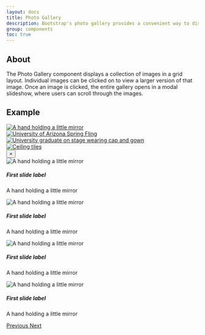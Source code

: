 ```yaml
---
layout: docs
title: Photo Gallery
description: Bootstrap's photo gallery provides a convenient way to display a colletion of images.
group: components
toc: true
---
```


## About

The Photo Gallery component displays a collection of images in a grid layout. Individual images can be clicked on to view a larger version of that image. Once an image is clicked, the entire gallery opens in a modal slideshow, where users can scroll through the images. 

## Example

<div class="bd-example">
	<div class="container">
		<div class="row">
			<div class="col-xs-6 col-sm-6 col-md-4 col-lg-3 px-min" data-toggle="modal" data-target="#myGalleryModal">
				<a href="#myGallery" data-slide-to="0">
		            <picture class="card-img img-responsive">
		             	<source srcset="../../dist/css/img/photo-gallery-demo/gallery-img-1-thumb.jpg 1x">
		              	<img class="photo-gallery-grid-img" src="../../dist/css/img/photo-gallery-demo/gallery-img-1.jpg" alt="A hand holding a little mirror" title="">
		        	</picture>
		        </a>
			</div>
			<div class="col-xs-6 col-sm-6 col-md-4 col-lg-3 px-min" data-toggle="modal" data-target="#myGalleryModal">
				<a href="#myGallery" data-slide-to="1">
		            <picture class="card-img img-responsive">
		             	<source srcset="../../dist/css/img/photo-gallery-demo/gallery-img-2-thumb.jpg 1x">
		              	<img class="photo-gallery-grid-img" src="../../dist/css/img/photo-gallery-demo/gallery-img-2.jpg" alt="University of Arizona Spring Fling" title="">
		        	</picture>
		        </a>
			</div>
			<div class="col-xs-6 col-sm-6 col-md-4 col-lg-3 px-min" data-toggle="modal" data-target="#myGalleryModal">
				<a href="#myGallery" data-slide-to="2">
		            <picture class="card-img img-responsive">
		             	<source srcset="../../dist/css/img/photo-gallery-demo/gallery-img-3-thumb.jpg 1x">
		              	<img class="photo-gallery-grid-img" src="../../dist/css/img/photo-gallery-demo/gallery-img-3.jpg" alt="University graduate on stage wearing cap and gown" title="">
		        	</picture>
		        </a>
			</div>
			<div class="col-xs-6 col-sm-6 col-md-4 col-lg-3 px-min" data-toggle="modal" data-target="#myGalleryModal">
				<a href="#myGallery" data-slide-to="3">
		            <picture class="card-img img-responsive">
		             	<source srcset="../../dist/css/img/photo-gallery-demo/gallery-img-4-thumb.jpg 1x">
		              	<img class="photo-gallery-grid-img" src="../../dist/css/img/photo-gallery-demo/gallery-img-4.jpg" alt="Ceiling tiles" title="">
		        	</picture>
		        </a>
			</div>
		</div>
		<!-- Modal -->
		<div id="myGalleryModal" class="modal bg-transparent-black az-gallery-modal" tabindex="-1" role="dialog" aria-labelledby="myGalleryModalLabel">
			<div id="myGallery" class="carousel az-gallery slide" data-ride="carousel" data-interval="false">
				<button type="button" class="close" data-dismiss="modal" aria-label="Close">
		         	<span aria-hidden="true">&times;</span>
		        </button>
				<div class="carousel-inner az-gallery-inner">
					<div class="carousel-item az-gallery-item active">
						<div class="carousel-image">
							<img src="../../dist/css/img/photo-gallery-demo/gallery-img-1.jpg" class="d-block az-gallery-img" alt="A hand holding a little mirror">
						</div>
						<div class="carousel-caption az-gallery-caption d-block">
				        	<h5 class="text-sky">First slide label</h5>
				        	<p>A hand holding a little mirror</p>
				        </div>
					</div>
					<div class="carousel-item az-gallery-item">
						<div class="carousel-image">
							<img src="../../dist/css/img/photo-gallery-demo/gallery-img-2.jpg" class="d-block az-gallery-img" alt="A hand holding a little mirror">
						</div>
						<div class="carousel-caption az-gallery-caption d-block">
				        	<h5 class="text-sky">First slide label</h5>
				        	<p>A hand holding a little mirror</p>
				        </div>
					</div>
					<div class="carousel-item az-gallery-item">
						<div class="carousel-image">
							<img src="../../dist/css/img/photo-gallery-demo/gallery-img-3.jpg" class="d-block az-gallery-img" alt="A hand holding a little mirror">
						</div>
						<div class="carousel-caption az-gallery-caption d-block">
				        	<h5 class="text-sky">First slide label</h5>
				        	<p>A hand holding a little mirror</p>
				        </div>
					</div>
					<div class="carousel-item az-gallery-item">
						<div class="carousel-image">
							<img src="../../dist/css/img/photo-gallery-demo/gallery-img-4.jpg" class="d-block az-gallery-img" alt="A hand holding a little mirror">
						</div>
						<div class="carousel-caption az-gallery-caption d-block">
				        	<h5 class="text-sky">First slide label</h5>
				        	<p>A hand holding a little mirror</p>
				        </div>
					</div>
				</div>
				<a class="carousel-control-prev" href="#myGallery" role="button" data-slide="prev">
				    <span class="carousel-control-prev-icon" aria-hidden="true"></span>
				    <span class="sr-only">Previous</span>
				</a>
				<a class="carousel-control-next" href="#myGallery" role="button" data-slide="next">
					<span class="carousel-control-next-icon" aria-hidden="true"></span>
				    <span class="sr-only">Next</span>
				</a>
			</div>
		</div>
	</div>
</div>



